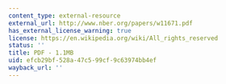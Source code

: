 ```yaml
---
content_type: external-resource
external_url: http://www.nber.org/papers/w11671.pdf
has_external_license_warning: true
license: https://en.wikipedia.org/wiki/All_rights_reserved
status: ''
title: PDF - 1.1MB
uid: efcb29bf-528a-47c5-99cf-9c63974bb4ef
wayback_url: ''
---
```

